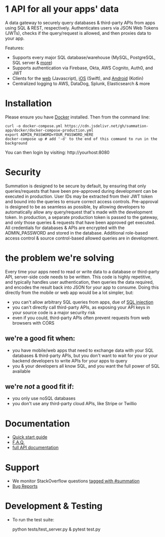 # 1 API for all your apps' data

A data gateway to securely query databases & third-party APIs from apps using SQL & REST, respectively.  Authenticates users via JSON Web Tokens (JWTs), checks if the query/request is allowed, and then proxies data to your app.

Features:
* Supports every major SQL database/warehouse (MySQL, PostgreSQL, SQL server & <a href='https://docs.summation.app/project/frequently-asked-questions#which-databases-are-supported'>more</a>)
* Supports authentication via Firebase, Okta, AWS Cognito, Auth0, and JWT
* Clients for the <a href='https://github.com/summation-app/web_client'>web</a> (Javascript), <a href='https://github.com/summation-app/iOS_client'>iOS</a> (Swift), and <a href='https://github.com/summation-app/android_client'>Android</a> (Kotlin)
* Centralized logging to AWS, DataDog, Splunk, Elasticsearch & more

# Installation

Please ensure you have [Docker](https://docs.docker.com/get-docker/) installed.  Then from the command line:

    curl -o docker-compose.yml https://cdn.jsdelivr.net/gh/summation-app/docker/docker-compose-production.yml
    export ADMIN_PASSWORD=YOUR_PASSWORD_HERE
    docker-compose up # add '-d' to the end of this command to run in the background
    
You can then login by visiting: http://yourhost:8080

# Security

Summation is designed to be secure by default, by ensuring that only queries/requests that have been pre-approved during development can be executed in production.  User IDs may be extracted from their JWT token and bound into the queries to ensure correct access controls.  Pre-approval is designed to be as seamless as possible, by allowing developers to automatically allow any query/request that's made with the development token.  In production, a separate production token is passed to the gateway, and only those queries & requests that have been approved get executed.  All credentials for databases & APIs are encrypted with the ADMIN_PASSWORD and stored in the database.  Additional role-based access control & source control-based allowed queries are in development.

# the problem we're solving
Every time your apps need to read or write data to a database or third-party API, server-side code needs to be written.  This code is highly repetitive, and typically handles user authentication, then queries the data required, and encodes the result back into JSON for your app to consume.  Doing this directly from the mobile or web app would be a lot simpler, but:

* you can't allow arbitrary SQL queries from apps, due of [SQL injection](https://xkcd.com/327/)
* you can't directly call third-party APIs, as exposing your API keys in your source code is a major security risk
* even if you could, third-party APIs often prevent requests from web browsers with CORS

## we're a good fit when:
* you have mobile/web apps that need to exchange data with your SQL databases & third-party APIs, but you don't want to wait for you or your backend developers to write APIs for your apps to query
* you & your developers all know SQL, and you want the full power of SQL available

## we're *not* a good fit if:
* you only use noSQL databases
* you don't use any third-party cloud APIs, like Stripe or Twillio

# Documentation

 - [Quick start guide](https://docs.summation.app/quick-start/installation)
 - [F.A.Q.](https://docs.summation.app/project/frequently-asked-questions)
 - [full API documentation](https://docs.summation.app/web-client-api/database-queries)

# Support

* We monitor StackOverflow questions [tagged with #summation](https://stackoverflow.com/questions/tagged/summation)
* [Bug Reports](https://github.com/summation-app/summation/issues)

# Development & Testing

* To run the test suite:

    python tests/test_server.py & pytest test.py


